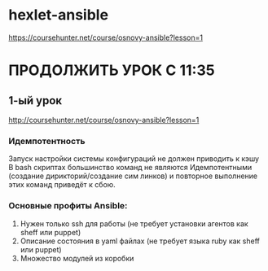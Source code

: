 # hexlet-ansible
https://coursehunter.net/course/osnovy-ansible?lesson=1
# ПРОДОЛЖИТЬ УРОК С 11:35

## 1-ый урок 
http://coursehunter.net/course/osnovy-ansible?lesson=1

### Идемпотентность

Запуск настройки системы конфигураций не должен приводить к кэшу
В bash скриптах большинство команд не являются Идемпотентными (создание дирикторий/создание сим линков) и повторное выполнение этих команд приведёт к сбою.

### Основные профиты Ansible:

1. Нужен только ssh для работы (не требует установки агентов как sheff или puppet)
2. Описание состояния в yaml файлах (не требует языка ruby как sheff или puppet)
3. Множество модулей из коробки